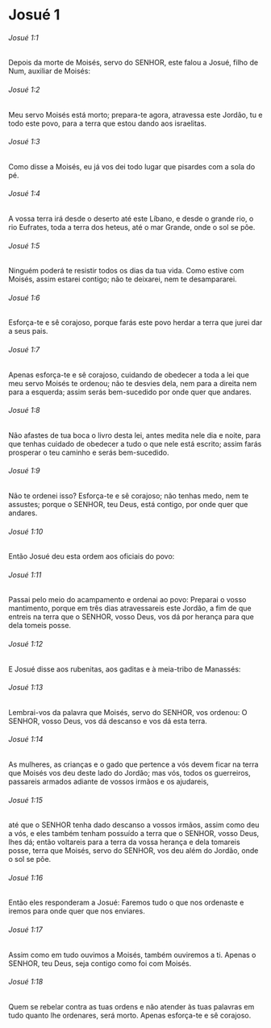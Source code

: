 # Josué 1

###### Josué 1:1

Depois da morte de Moisés, servo do SENHOR, este falou a Josué, filho de Num, auxiliar de Moisés:

###### Josué 1:2

Meu servo Moisés está morto; prepara-te agora, atravessa este Jordão, tu e todo este povo, para a terra que estou dando aos israelitas.

###### Josué 1:3

Como disse a Moisés, eu já vos dei todo lugar que pisardes com a sola do pé.

###### Josué 1:4

A vossa terra irá desde o deserto até este Líbano, e desde o grande rio, o rio Eufrates, toda a terra dos heteus, até o mar Grande, onde o sol se põe.

###### Josué 1:5

Ninguém poderá te resistir todos os dias da tua vida. Como estive com Moisés, assim estarei contigo; não te deixarei, nem te desampararei.

###### Josué 1:6

Esforça-te e sê corajoso, porque farás este povo herdar a terra que jurei dar a seus pais.

###### Josué 1:7

Apenas esforça-te e sê corajoso, cuidando de obedecer a toda a lei que meu servo Moisés te ordenou; não te desvies dela, nem para a direita nem para a esquerda; assim serás bem-sucedido por onde quer que andares.

###### Josué 1:8

Não afastes de tua boca o livro desta lei, antes medita nele dia e noite, para que tenhas cuidado de obedecer a tudo o que nele está escrito; assim farás prosperar o teu caminho e serás bem-sucedido.

###### Josué 1:9

Não te ordenei isso? Esforça-te e sê corajoso; não tenhas medo, nem te assustes; porque o SENHOR, teu Deus, está contigo, por onde quer que andares.

###### Josué 1:10

Então Josué deu esta ordem aos oficiais do povo:

###### Josué 1:11

Passai pelo meio do acampamento e ordenai ao povo: Preparai o vosso mantimento, porque em três dias atravessareis este Jordão, a fim de que entreis na terra que o SENHOR, vosso Deus, vos dá por herança para que dela tomeis posse.

###### Josué 1:12

E Josué disse aos rubenitas, aos gaditas e à meia-tribo de Manassés:

###### Josué 1:13

Lembrai-vos da palavra que Moisés, servo do SENHOR, vos ordenou: O SENHOR, vosso Deus, vos dá descanso e vos dá esta terra.

###### Josué 1:14

As mulheres, as crianças e o gado que pertence a vós devem ficar na terra que Moisés vos deu deste lado do Jordão; mas vós, todos os guerreiros, passareis armados adiante de vossos irmãos e os ajudareis,

###### Josué 1:15

até que o SENHOR tenha dado descanso a vossos irmãos, assim como deu a vós, e eles também tenham possuído a terra que o SENHOR, vosso Deus, lhes dá; então voltareis para a terra da vossa herança e dela tomareis posse, terra que Moisés, servo do SENHOR, vos deu além do Jordão, onde o sol se põe.

###### Josué 1:16

Então eles responderam a Josué: Faremos tudo o que nos ordenaste e iremos para onde quer que nos enviares.

###### Josué 1:17

Assim como em tudo ouvimos a Moisés, também ouviremos a ti. Apenas o SENHOR, teu Deus, seja contigo como foi com Moisés.

###### Josué 1:18

Quem se rebelar contra as tuas ordens e não atender às tuas palavras em tudo quanto lhe ordenares, será morto. Apenas esforça-te e sê corajoso.


